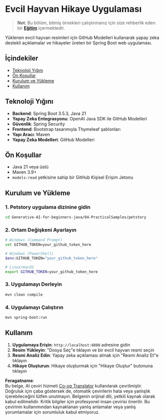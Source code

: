 <!--
CO_OP_TRANSLATOR_METADATA:
{
  "original_hash": "69dffd84127360d3f9446b89de471abe",
  "translation_date": "2025-07-21T18:32:10+00:00",
  "source_file": "04-PracticalSamples/petstory/README.md",
  "language_code": "tr"
}
-->
# Evcil Hayvan Hikaye Uygulaması

>**Not**: Bu bölüm, bitmiş örnekleri çalıştırmanız için size rehberlik eden bir [**Eğitim**](./TUTORIAL.md) içermektedir.

Yüklenen evcil hayvan resimleri için GitHub Modelleri kullanarak yapay zeka destekli açıklamalar ve hikayeler üreten bir Spring Boot web uygulaması.

## İçindekiler

- [Teknoloji Yığını](../../../../04-PracticalSamples/petstory)
- [Ön Koşullar](../../../../04-PracticalSamples/petstory)
- [Kurulum ve Yükleme](../../../../04-PracticalSamples/petstory)
- [Kullanım](../../../../04-PracticalSamples/petstory)

## Teknoloji Yığını

- **Backend**: Spring Boot 3.5.3, Java 21
- **Yapay Zeka Entegrasyonu**: OpenAI Java SDK ile GitHub Modelleri
- **Güvenlik**: Spring Security
- **Frontend**: Bootstrap tasarımıyla Thymeleaf şablonları
- **Yapı Aracı**: Maven
- **Yapay Zeka Modelleri**: GitHub Modelleri

## Ön Koşullar

- Java 21 veya üstü
- Maven 3.9+
- `models:read` yetkisine sahip bir GitHub Kişisel Erişim Jetonu

## Kurulum ve Yükleme

### 1. Petstory uygulama dizinine gidin
```bash
cd Generative-AI-for-beginners-java/04-PracticalSamples/petstory
```

### 2. Ortam Değişkeni Ayarlayın
   ```bash
   # Windows (Command Prompt)
   set GITHUB_TOKEN=your_github_token_here
   
   # Windows (PowerShell)
   $env:GITHUB_TOKEN="your_github_token_here"
   
   # Linux/macOS
   export GITHUB_TOKEN=your_github_token_here
   ```

### 3. Uygulamayı Derleyin
```bash
mvn clean compile
```

### 4. Uygulamayı Çalıştırın
```bash
mvn spring-boot:run
```

## Kullanım

1. **Uygulamaya Erişin**: `http://localhost:8080` adresine gidin
2. **Resim Yükleyin**: "Dosya Seç"e tıklayın ve bir evcil hayvan resmi seçin
3. **Resmi Analiz Edin**: Yapay zeka açıklaması almak için "Resmi Analiz Et"e tıklayın
4. **Hikaye Oluşturun**: Hikaye oluşturmak için "Hikaye Oluştur" butonuna tıklayın

**Feragatname**:  
Bu belge, AI çeviri hizmeti [Co-op Translator](https://github.com/Azure/co-op-translator) kullanılarak çevrilmiştir. Doğruluk için çaba göstersek de, otomatik çevirilerin hata veya yanlışlık içerebileceğini lütfen unutmayın. Belgenin orijinal dili, yetkili kaynak olarak kabul edilmelidir. Kritik bilgiler için profesyonel insan çevirisi önerilir. Bu çevirinin kullanımından kaynaklanan yanlış anlamalar veya yanlış yorumlamalar için sorumluluk kabul etmiyoruz.